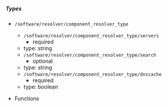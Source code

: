  ##### Types
  - `/software/resolver/component_resolver_type`
    - `/software/resolver/component_resolver_type/servers`
      - required
    - type: string
    - `/software/resolver/component_resolver_type/search`
      - optional
    - type: string
    - `/software/resolver/component_resolver_type/dnscache`
      - required
    - type: boolean

 - Functions
